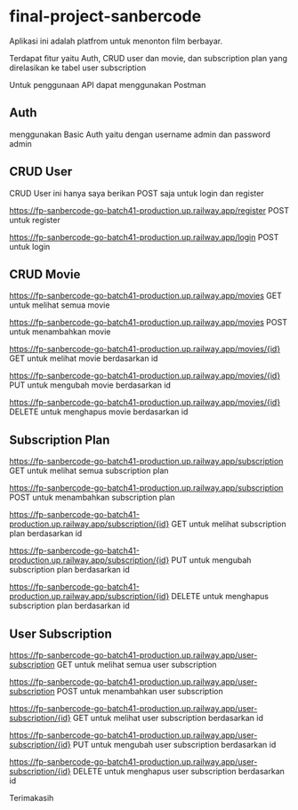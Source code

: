 # final-project-sanbercode

Aplikasi ini adalah platfrom untuk menonton film berbayar.

Terdapat fitur yaitu Auth, CRUD user dan movie, dan subscription plan
yang direlasikan ke tabel user subscription

Untuk penggunaan API dapat menggunakan Postman

## Auth

menggunakan Basic Auth yaitu dengan username admin dan password admin

## CRUD User

CRUD User ini hanya saya berikan POST saja untuk login dan register

https://fp-sanbercode-go-batch41-production.up.railway.app/register POST untuk register

https://fp-sanbercode-go-batch41-production.up.railway.app/login POST untuk login

## CRUD Movie

https://fp-sanbercode-go-batch41-production.up.railway.app/movies GET untuk melihat semua movie

https://fp-sanbercode-go-batch41-production.up.railway.app/movies POST untuk menambahkan movie

https://fp-sanbercode-go-batch41-production.up.railway.app/movies/{id} GET untuk melihat movie berdasarkan id

https://fp-sanbercode-go-batch41-production.up.railway.app/movies/{id} PUT untuk mengubah movie berdasarkan id

https://fp-sanbercode-go-batch41-production.up.railway.app/movies/{id} DELETE untuk menghapus movie berdasarkan id

## Subscription Plan

https://fp-sanbercode-go-batch41-production.up.railway.app/subscription GET untuk melihat semua subscription plan

https://fp-sanbercode-go-batch41-production.up.railway.app/subscription POST untuk menambahkan subscription plan

https://fp-sanbercode-go-batch41-production.up.railway.app/subscription/{id} GET untuk melihat subscription plan berdasarkan id

https://fp-sanbercode-go-batch41-production.up.railway.app/subscription/{id} PUT untuk mengubah subscription plan berdasarkan id

https://fp-sanbercode-go-batch41-production.up.railway.app/subscription/{id} DELETE untuk menghapus subscription plan berdasarkan id

## User Subscription

https://fp-sanbercode-go-batch41-production.up.railway.app/user-subscription GET untuk melihat semua user subscription

https://fp-sanbercode-go-batch41-production.up.railway.app/user-subscription POST untuk menambahkan user subscription

https://fp-sanbercode-go-batch41-production.up.railway.app/user-subscription/{id} GET untuk melihat user subscription berdasarkan id

https://fp-sanbercode-go-batch41-production.up.railway.app/user-subscription/{id} PUT untuk mengubah user subscription berdasarkan id

https://fp-sanbercode-go-batch41-production.up.railway.app/user-subscription/{id} DELETE untuk menghapus user subscription berdasarkan id

Terimakasih

